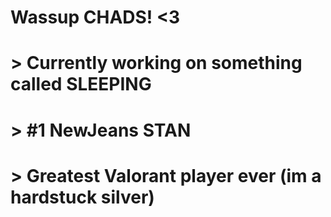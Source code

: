# Wassup CHADS! <3
# > Currently working on something called SLEEPING
# > #1 NewJeans STAN
# > Greatest Valorant player ever (im a hardstuck silver)
